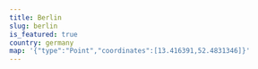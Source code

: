 ```yaml
---
title: Berlin
slug: berlin
is_featured: true
country: germany
map: '{"type":"Point","coordinates":[13.416391,52.4831346]}'
---
```

